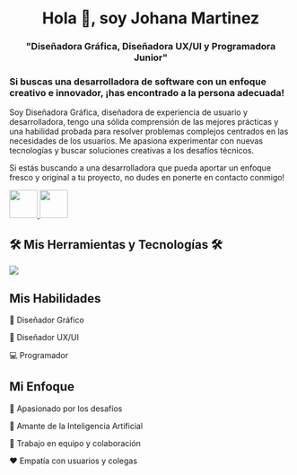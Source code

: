   <h1 align="center">Hola 👋, soy Johana Martinez</h1>
  <h3 align="center"> "Diseñadora Gráfica, Diseñadora UX/UI y Programadora Junior" </h3>

<h3>Si buscas una desarrolladora de software con un enfoque creativo e innovador, ¡has encontrado a la persona adecuada!
</h3>

Soy Diseñadora Gráfica, diseñadora de experiencia de usuario y desarrolladora, tengo una sólida comprensión de las mejores
prácticas y una habilidad probada para resolver problemas complejos centrados en las necesidades de los usuarios. 
Me apasiona experimentar con nuevas tecnologías y buscar soluciones creativas a los desafíos técnicos. 

Si estás buscando a una desarrolladora que pueda aportar un enfoque fresco y original a tu proyecto, no dudes en ponerte en
contacto conmigo!

<p align="left">
  <a href="https://www.linkedin.com/in/johana-martinez-574471212/">
    <img alt="" width="50px"
      src="https://user-images.githubusercontent.com/43545812/144035037-0f415fc7-9f96-4517-a370-ccc6e78a714b.png" />
  </a>
  <a href="https://www.instagram.com/?hl=es-la">
    <img alt="" width="50px"
      src="https://user-images.githubusercontent.com/43545812/144035088-0dfb165f-8fe0-4d13-896c-876c29d2b128.png" />
  </a>
</p>

<h2 align="justify">🛠 Mis Herramientas y Tecnologías 🛠</h2>
<p align="justify">
  <img src="https://skillicons.dev/icons?i=python,java,javascript,react,nodejs,django,mysql,css,html,sass,docker,git,figma,&perline=15" />
</p>

<div class="skills">
        <h2>Mis Habilidades</h2>
        <p>🎨 Diseñador Gráfico</p>
        <p>🎨 Diseñador UX/UI</p>
        <p>💻 Programador</p>
    </div>
    <div class="skills">
        <h2>Mi Enfoque</h2>
        <p>🚀 Apasionado por los desafíos</p>
        <p>🤖 Amante de la Inteligencia Artificial</p>
        <p>🤝 Trabajo en equipo y colaboración</p>
        <p>❤️ Empatía con usuarios y colegas</p>
    </div>

